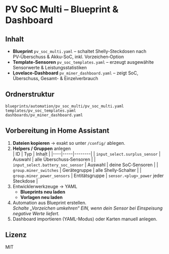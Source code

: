 # PV SoC Multi – Blueprint & Dashboard

## Inhalt

* **Blueprint** `pv_soc_multi.yaml` – schaltet Shelly-Steckdosen nach PV‑Überschuss & Akku-SoC, inkl. Vorzeichen‑Option
* **Template-Sensoren** `pv_soc_templates.yaml` – erzeugt ausgewählte Sensorwerte & Leistungs­statistiken
* **Lovelace-Dashboard** `pv_miner_dashboard.yaml` – zeigt SoC, Überschuss, Gesamt- & Einzel­verbrauch

## Ordnerstruktur

```
blueprints/automation/pv_soc_multi/pv_soc_multi.yaml
templates/pv_soc_templates.yaml
dashboards/pv_miner_dashboard.yaml
```

## Vorbereitung in Home Assistant

1. **Dateien kopieren** → exakt so unter `/config/` ablegen.
2. **Helpers / Gruppen** anlegen  
   | ID | Typ | Inhalt |
   |----|-----|--------|
   | `input_select.surplus_sensor` | Auswahl | alle Überschuss‑Sensoren |
   | `input_select.battery_soc_sensor` | Auswahl | deine SoC‑Sensoren |
   | `group.miner_switches` | Gerätegruppe | alle Shelly‑Schalter |
   | `group.miner_power_sensors` | Entitätsgruppe | `sensor.<plug>_power` jeder Steckdose |
3. Entwicklerwerkzeuge → YAML  
   * **Blueprints neu laden**  
   * **Vorlagen neu laden**
4. Automation aus Blueprint erstellen.  
   *Schalte „Vorzeichen umkehren“ EIN, wenn dein Sensor bei Einspeisung negative Werte liefert.*
5. Dashboard importieren (YAML-Modus) oder Karten manuell anlegen.

## Lizenz

MIT